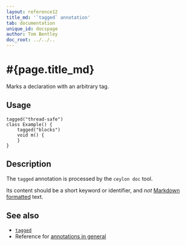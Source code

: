 ```yaml
---
layout: reference12
title_md: '`tagged` annotation'
tab: documentation
unique_id: docspage
author: Tom Bentley
doc_root: ../../..
---
```


# #{page.title_md}

Marks a declaration with an arbitrary tag.

## Usage

<!-- try: -->

    tagged("thread-safe")
    class Example() {
        tagged("blocks")
        void m() {
        }
    }

## Description

The `tagged` annotation is processed by the `ceylon doc` tool.

Its content should be a short keyword or identifier, and
*not* [Markdown formatted](../markdown/) text.

## See also

* [`tagged`](#{site.urls.apidoc_1_2}/index.html#tagged)
* Reference for [annotations in general](../../structure/annotation/)


